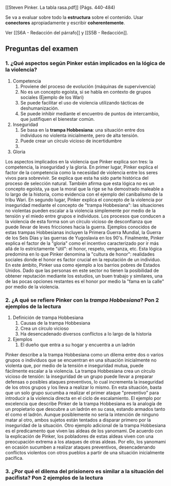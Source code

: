 [[Steven Pinker. La tabla rasa.pdf]] (Págs. 440-484)

Se va a evaluar sobre todo la **estructura** sobre el contenido. Usar **conectores** apropiadamente y escribir **coherentemente**.

Ver [[S6A - Redacción del párrafo]] y [[S5B - Redacción]].

## Preguntas del examen

### 1. ¿Qué aspectos según Pinker están implicados en la lógica de la violencia?

1. Competencia
	1. Proviene del proceso de evolución (máquinas de supervivencia)
	3. No es un concepto egoísta, si se habla en contexto de grupos sociales (Ejemplo de los Wari)
	4. Se puede facilitar el uso de violencia utilizando tácticas de deshumanización.
	5. Se puede inhibir mediante el encuentro de puntos de intercambio, que justifiquen el bienestar común.
2. Inseguridad
	1. Se basa en la **trampa Hobbesiana**: una situación entre dos individuos no violenta inicialmente, pero de alta tensión.
	2. Puede crear un círculo vicioso de incertidumbre
	3. 
3. Gloria

Los aspectos implicados en la violencia que Pinker explica son tres: la competencia, la inseguridad y la gloria. En primer lugar, Pinker explica el factor de la competencia como la necesidad de violencia entre los seres vivos para sobrevivir. Se explica que esta ha sido parte histórica del proceso de selección natural. También afirma que esta lógica no es un concepto egoísta, ya que la moral que la rige se ha demostrado maleable a lo largo de la historia, como evidencia con el ejemplo del canibalismo de la tribu Wari. En segundo lugar, Pinker explica el concepto de la violencia por inseguridad mediante el concepto de "trampa Hobbesiana": las situaciones no violentas pueden escalar a la violencia simplemente por medio de la tensión y el miedo entre grupos e individuos. Los procesos que conducen a la violencia de esta forma son un círculo vicioso de desconfianza que puede llevar de leves fricciones hacia la guerra. Ejemplos conocidos de estas trampas Hobbesianas incluyen la Primera Guerra Mundial, la Guerra de los Seis Días y las guerras de Yugoslavia en los 90's. Finalmente, Pinker explica el factor de la "gloria" como el incentivo caracterizado por ir más allá de lo estrictamente "útil": el honor, respeto, venganza, etc. Esta lógica predomina en lo que Pinker denomina la "cultura de honor": realidades sociales donde el honor es factor crucial en la reputación de un individuo. En este ámbito, Pinker usa como ejemplo a los barrios pobres de Estados Unidos. Dado que las personas en este sector no tienen la posibilidad de obtener reputación mediante los estudios, un buen trabajo y similares, una de las pocas opciones restantes es el honor por medio la "fama en la calle" por medio de la violencia.

### 2. ¿A qué se refiere Pinker con la *trampa Hobbesiana*? Pon 2 ejemplos de la lectura

1. Definición de trampa Hobbesiana
	1. Causas de la trampa Hobbesiana
	2. Crea un círculo vicioso
	3. Ha desencadenado diversos conflictos a lo largo de la historia
2. Ejemplos
	1. El dueño que entra a su hogar y encuentra a un ladrón

Pinker describe a la trampa Hobbesiana como un dilema entre dos o varios grupos o individuos que se encuentran en una situación inicialmente no violenta que, por medio de la tensión e inseguridad mutua, puede fácilmente escalar a la violencia. La trampa Hobbesiana crea un círculo vicioso de tensión: la inseguridad de un grupo puede llevar a preparar defensas o posibles ataques preventivos, lo cual incrementa la inseguridad de los otros grupos y los lleva a realizar lo mismo. En esta situación, basta que un solo grupo sucumba a realizar el primer ataque "preventivo" para introducir a la violencia directa en el ciclo de escalamiento. El ejemplo por excelencia que describe Pinker de la trampa Hobbesiana es la analogía de un propietario que descubre a un ladrón en su casa, estando armados tanto él como el ladrón. Aunque posiblemente no sería la intención de ninguno matar al otro, ambos sujetos están tentados a disparar primero por la inseguridad de la situación. Otro ejemplo adicional de la trampa Hobbesiana es el predicamento que viven las aldeas de los yanomami. De acuerdo con la explicación de Pinker, los pobladores de estas aldeas viven con una preocupación extrema a los ataques de otras aldeas. Por ello, los yanomami en ocasión sucumben a realizar ataques preventivos, desencadenando conflictos violentos con otros pueblos a partir de una situación inicialmente pacífica.

### 3. ¿Por qué el dilema del prisionero es similar a la situación del pacifista? Pon 2 ejemplos de la lectura

